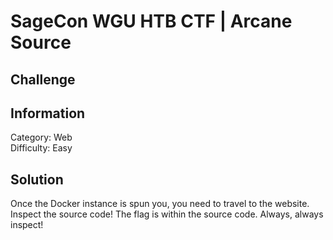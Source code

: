 # SageCon WGU HTB CTF | Arcane Source

## Challenge


## Information
Category: Web<br>
Difficulty: Easy

## Solution
Once the Docker instance is spun you, you need to travel to the website.<br>
Inspect the source code! The flag is within the source code. Always, always inspect!
